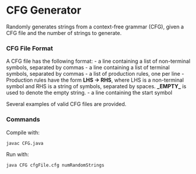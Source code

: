 # CFG Generator
Randomly generates strings from a context-free grammar (CFG), given a CFG file and the number of strings to generate.

### CFG File Format
A CFG file has the following format:
    - a line containing a list of non-terminal symbols, separated by commas
    - a line containing a list of terminal symbols, separated by commas
    - a list of production rules, one per line
      - Production rules have the form **LHS -> RHS**, where LHS is a non-terminal symbol and RHS is a string of symbols, separated by spaces. **\_EMPTY\_** is used to denote the empty string.
    - a line containing the start symbol

Several examples of valid CFG files are provided.

### Commands
Compile with:
```
javac CFG.java
```
Run with:
```
java CFG cfgFile.cfg numRandomStrings
```
